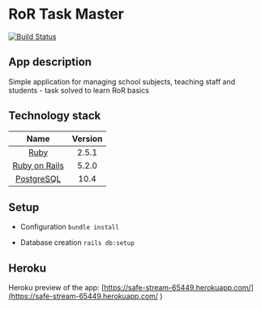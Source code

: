  RoR Task Master
 ================

[![Build Status](https://travis-ci.org/katguz3485/ror_task-master.svg?branch=master)](https://travis-ci.org/katguz3485/ror_task-master)

## App description

Simple application for managing school subjects, teaching staff and students - task solved to learn RoR basics

## Technology stack

| Name |  Version |
| :--: | :---: |
| [Ruby](https://www.ruby-lang.org) | 2.5.1 |
| [Ruby on Rails](http://www.rubyonrails.org/) | 5.2.0 |
| [PostgreSQL](http://www.postgresql.org/) | 10.4 |

## Setup

* Configuration
`bundle install`

* Database creation
`rails db:setup`

## Heroku

Heroku preview of the app:  [https://safe-stream-65449.herokuapp.com/](https://safe-stream-65449.herokuapp.com/ )